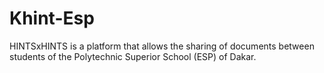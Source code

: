 # Khint-Esp
 HINTSxHINTS is a platform that allows the sharing of documents between students of the Polytechnic Superior School (ESP) of Dakar.
